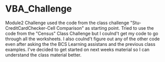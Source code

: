 # VBA_Challenge
Module2 Challenge
used the code from the class challenge "Stu-CreditCardChecker-Cell Comparison" as starting point.
Tried to use the code from the "Census" Class Challenge but I coulnd't get my code to go through all the worksheets.
I also coulnd't figure out any of the other code even after asking the the BCS Learning assistans and the previous class examples.
I've decided to get started on next weeks material so I can understand the class material better.
